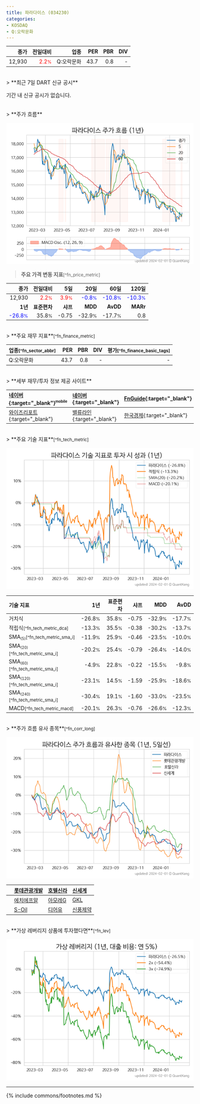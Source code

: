 ```yaml
---
title: 파라다이스 (034230)
categories:
- KOSDAQ
- Q:오락문화
---
```

| **종가** | **전일대비** | **업종** | **PER** | **PBR** | **DIV** |
| -------: | -----------: | -------: | ------: | ------: | ------: |
| 12,930 | <span style="color: red">2.2<small>%</small></span> | Q:오락문화 | 43.7 | 0.8 | - |

<!-- more -->

<br>
> **최근 7일 DART 신규 공시**<a id="dart"></a>


기간 내 신규 공시가 없습니다.

<br>
> **주가 흐름**<a id="price"></a>

![034230](/stock/images/034230.png)

> **주요 가격 변동 지표**<small>[^fn_price_metric]</small>

| **종가** | **전일대비** | **5일** | **20일** | **60일** | **120일** |
| -------: | -----------: | ------: | -------: | -------: | --------: |
| 12,930 | <span style="color: red">2.2<small>%</small></span> | <span style="color: red">3.9<small>%</small></span> | <span style="color: blue">-0.8<small>%</small></span> | <span style="color: blue">-10.8<small>%</small></span> | <span style="color: blue">-10.3<small>%</small></span> |
| **1년** | **표준편차** | **샤프** | **MDD** | **AvDD** | **MARr** |
| <span style="color: blue">-26.8<small>%</small></span> | 35.8<small>%</small> | -0.75 | -32.9<small>%</small> | -17.7<small>%</small> | 0.8 |

<br>
> **주요 재무 지표**<small>[^fn_finance_metric]</small>

| **업종**<small>[^fn_sector_abbr]</small> | **PER** | **PBR** | **DIV** | **평가**<small>[^fn_finance_basic_tags]</small> |
| :--------------------------------------- | ------: | ------: | ------: | ----------------------------------------------: |
| Q:오락문화 | 43.7 | 0.8 | - | - |

<br>
> **세부 재무/투자 정보 제공 사이트**

| [네이버](https://m.stock.naver.com/domestic/stock/034230/finance/summary){:target="_blank"}<sup><small>mobile</small></sup> | [네이버](https://finance.naver.com/item/coinfo.naver?code=034230){:target="_blank"} | [FnGuide](https://comp.fnguide.com/SVO2/ASP/SVD_Invest.asp?gicode=A034230&MenuYn=Y){:target="_blank"} |
| :----- | :--- | :--- |
| [와이즈리포트](https://comp.wisereport.co.kr/company/c1040001.aspx?cmp_cd=034230){:target="_blank"} | [밸류라인](https://www.valueline.co.kr/finance/summary/034230){:target="_blank"} | [한국경제](https://markets.hankyung.com/stock/034230/financial-summary){:target="_blank"} |

<br>
> **주요 기술 지표**<small>[^fn_tech_metric]</small>


![034230](/stock/images/034230_tech.png)

| **기술 지표** | **1년** | **표준편차** | **샤프** | **MDD** | **AvDD** |
| :------------ | ------: | -----------: | -------: | ------: | -------: |
| 거치식 | -26.8<small>%</small> | 35.8<small>%</small> | -0.75 | -32.9<small>%</small> | -17.7<small>%</small> |
| 적립식<small>[^fn_tech_metric_dca]</small> | -13.3<small>%</small> | 35.5<small>%</small> | -0.38 | -30.2<small>%</small> | -13.7<small>%</small> |
| SMA<small><sub>(5)</sub></small><small>[^fn_tech_metric_sma_i]</small> | -11.9<small>%</small> | 25.9<small>%</small> | -0.46 | -23.5<small>%</small> | -10.0<small>%</small> |
| SMA<small><sub>(20)</sub></small><small>[^fn_tech_metric_sma_i]</small> | -20.2<small>%</small> | 25.4<small>%</small> | -0.79 | -26.4<small>%</small> | -14.0<small>%</small> |
| SMA<small><sub>(60)</sub></small><small>[^fn_tech_metric_sma_i]</small> | -4.9<small>%</small> | 22.8<small>%</small> | -0.22 | -15.5<small>%</small> | -9.8<small>%</small> |
| SMA<small><sub>(120)</sub></small><small>[^fn_tech_metric_sma_i]</small> | -23.1<small>%</small> | 14.5<small>%</small> | -1.59 | -25.9<small>%</small> | -18.6<small>%</small> |
| SMA<small><sub>(240)</sub></small><small>[^fn_tech_metric_sma_i]</small> | -30.4<small>%</small> | 19.1<small>%</small> | -1.60 | -33.0<small>%</small> | -23.5<small>%</small> |
| MACD<small>[^fn_tech_metric_macd]</small> | -20.1<small>%</small> | 26.3<small>%</small> | -0.76 | -26.6<small>%</small> | -12.3<small>%</small> |

<br>
> **주가 흐름 유사 종목**<a id="corr"></a><small>[^fn_corr_long]</small>

![034230](/stock/images/034230_corr.png)

|    | [롯데관광개발](/032350/) | [호텔신라](/008770/) | [신세계](/004170/) |
| :- | :------------------------------------- | :------------------------------------- | :--------------------------------------|
|    | [에치에프알](/230240/) | [아모레G](/002790/) | [GKL](/114090/) |
|    | [S-Oil](/010950/) | [디어유](/376300/) | [신풍제약](/019170/) |

<br>
> **가상 레버리지 상품에 투자했다면**<a id="2x"></a><small>[^fn_lev]</small>

![034230](/stock/images/034230_2x.png)

---
{% include commons/footnotes.md %}